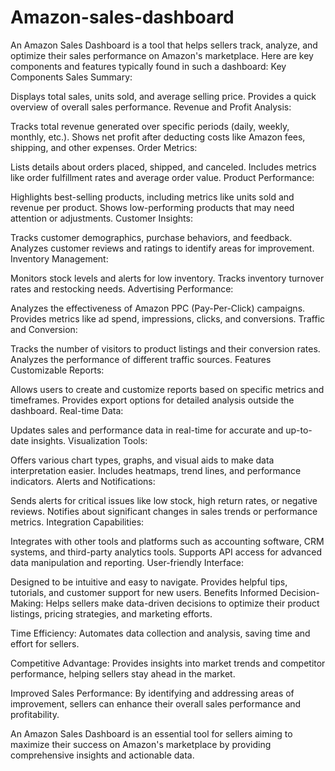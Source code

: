 # Amazon-sales-dashboard
 An Amazon Sales Dashboard is a tool that helps sellers track, analyze, and optimize their sales performance on Amazon's marketplace. Here are key components and features typically found in such a dashboard:
 Key Components
Sales Summary:

Displays total sales, units sold, and average selling price.
Provides a quick overview of overall sales performance.
Revenue and Profit Analysis:

Tracks total revenue generated over specific periods (daily, weekly, monthly, etc.).
Shows net profit after deducting costs like Amazon fees, shipping, and other expenses.
Order Metrics:

Lists details about orders placed, shipped, and canceled.
Includes metrics like order fulfillment rates and average order value.
Product Performance:

Highlights best-selling products, including metrics like units sold and revenue per product.
Shows low-performing products that may need attention or adjustments.
Customer Insights:

Tracks customer demographics, purchase behaviors, and feedback.
Analyzes customer reviews and ratings to identify areas for improvement.
Inventory Management:

Monitors stock levels and alerts for low inventory.
Tracks inventory turnover rates and restocking needs.
Advertising Performance:

Analyzes the effectiveness of Amazon PPC (Pay-Per-Click) campaigns.
Provides metrics like ad spend, impressions, clicks, and conversions.
Traffic and Conversion:

Tracks the number of visitors to product listings and their conversion rates.
Analyzes the performance of different traffic sources.
Features
Customizable Reports:

Allows users to create and customize reports based on specific metrics and timeframes.
Provides export options for detailed analysis outside the dashboard.
Real-time Data:

Updates sales and performance data in real-time for accurate and up-to-date insights.
Visualization Tools:

Offers various chart types, graphs, and visual aids to make data interpretation easier.
Includes heatmaps, trend lines, and performance indicators.
Alerts and Notifications:

Sends alerts for critical issues like low stock, high return rates, or negative reviews.
Notifies about significant changes in sales trends or performance metrics.
Integration Capabilities:

Integrates with other tools and platforms such as accounting software, CRM systems, and third-party analytics tools.
Supports API access for advanced data manipulation and reporting.
User-friendly Interface:

Designed to be intuitive and easy to navigate.
Provides helpful tips, tutorials, and customer support for new users.
Benefits
Informed Decision-Making:
Helps sellers make data-driven decisions to optimize their product listings, pricing strategies, and marketing efforts.

Time Efficiency:
Automates data collection and analysis, saving time and effort for sellers.

Competitive Advantage:
Provides insights into market trends and competitor performance, helping sellers stay ahead in the market.

Improved Sales Performance:
By identifying and addressing areas of improvement, sellers can enhance their overall sales performance and profitability.

An Amazon Sales Dashboard is an essential tool for sellers aiming to maximize their success on Amazon's marketplace by providing comprehensive insights and actionable data.









